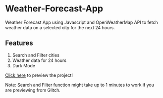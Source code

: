 # Weather-Forecast-App
Weather Forecast App using Javascript and OpenWeatherMap API to fetch weather data on a selected city for the next 24 hours.

## Features
1. Search and Filter cities
2. Weather data for 24 hours
3. Dark Mode

[Click here](https://weather-forecast-app-09.glitch.me) to preview the project!

Note: Search and Filter function might take up to 1 minutes to work if you are previewing from Glitch.
